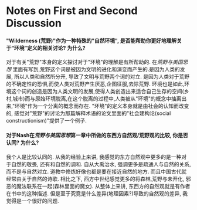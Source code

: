 # Notes on First and Second Discussion

#### "Wilderness (荒野)"作为一种特殊的"自然环境", 是否能帮助你更好地理解关于“环境”定义的相关讨论? 为什么?

对于有关"荒野"本身的定义探讨对于"环境"的理解是有所帮助的. 在*荒野与美国思想* 里面有写到,荒野这个词是被因为文明的进化和演变而产生的.是因为人类的发展, 所以人类和自然所分开, 导致了文明与荒野两个词的对立. 是因为人类对于荒野的不确定性的恐惧,而使人类对荒野产生厌恶,企图征服,去除荒野. 环境也是如此,环境这个词的创造是因为人类文明的发展,使得人类创造出来适合自己生存的空间(乡村,城市)而与原始环境脱离,在这个脱离的过程中,人类被从"环境"的概念中抽离出来,"环境"作为一个分离的概念而存在. "环境"的定义本身就是由社会的认知而改变的, 感觉对"荒野"的讨论为那篇解释术语的论文里面的"社会建构论(social constructionism)"提供了一个例子.

#### 对于Nash在*荒野与美国思想*第一章中所做的东西方自然观/荒野观的比较, 你是否认同? 为什么?

我个人是比较认同的. 从我的经验上来讲, 我感觉的东方自然观中更多的是一种对于自然的敬畏, 还有和自然的调和. 自从大禹治水, 强调更多是疏通人与自然的关系, 而不是与自然对立. 道教中修炼好像也都是要在接近自然的地方. 而且中国古代就经常由关于自然的诗歌. 相比之下, 西方中世纪感觉更多的将森林,荒野与未开化, 邪恶的魔法联系在一起(森林里面的魔女). 从整体上来讲, 东西方的自然观就是有作者在书中的这种描述. 但是至于究竟是什么差异(地理因素?)导致的自然观的差异, 我觉得是一个很好的问题.
